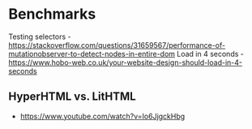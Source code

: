 # Benchmarks

Testing selectors - https://stackoverflow.com/questions/31659567/performance-of-mutationobserver-to-detect-nodes-in-entire-dom
Load in 4 seconds - https://www.hobo-web.co.uk/your-website-design-should-load-in-4-seconds

## HyperHTML vs. LitHTML
  - https://www.youtube.com/watch?v=Io6JjgckHbg
